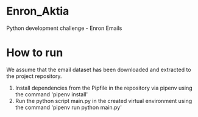 # Enron_Aktia
Python development challenge - Enron Emails

# How to run
We assume that the email dataset has been downloaded and extracted to the project repository.

1. Install dependencies from the Pipfile in the repository via pipenv using the command 'pipenv install'
2. Run the python script main.py in the created virtual environment using the command 'pipenv run python main.py'

